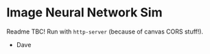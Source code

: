 # Image Neural Network Sim
Readme TBC!
Run with `http-server` (because of canvas CORS stuff!).
 - Dave